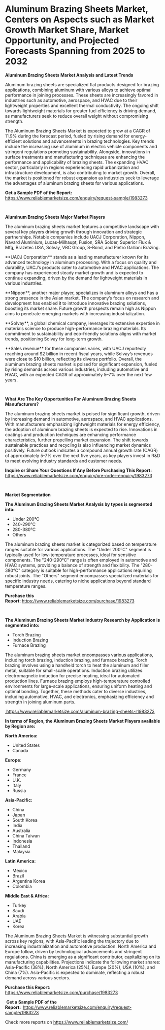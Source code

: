 <p><h1>Aluminum Brazing Sheets Market, Centers on Aspects such as Market Growth Market Share, Market Opportunity, and Projected Forecasts Spanning from 2025 to 2032</h1></p><p><strong>Aluminum Brazing Sheets Market Analysis and Latest Trends</strong></p>
<p><p>Aluminum brazing sheets are specialized flat products designed for brazing applications, combining aluminum with various alloys to achieve optimal performance in joining processes. These sheets are increasingly favored in industries such as automotive, aerospace, and HVAC due to their lightweight properties and excellent thermal conductivity. The ongoing shift towards lightweight materials for greater fuel efficiency is driving demand, as manufacturers seek to reduce overall weight without compromising strength.</p><p>The Aluminum Brazing Sheets Market is expected to grow at a CAGR of 11.9% during the forecast period, fueled by rising demand for energy-efficient solutions and advancements in brazing technologies. Key trends include the increasing use of aluminum in electric vehicle components and stringent regulations promoting sustainability. Alongside, innovations in surface treatments and manufacturing techniques are enhancing the performance and applicability of brazing sheets. The expanding HVAC sector, particularly in regions experiencing rapid urbanization and infrastructure development, is also contributing to market growth. Overall, the market is positioned for robust expansion as industries seek to leverage the advantages of aluminum brazing sheets for various applications.</p></p>
<p><strong>Get a Sample PDF of the Report:&nbsp;</strong> <a href="https://www.reliablemarketsize.com/enquiry/request-sample/1983273?utm_campaign=3104&utm_medium=2&utm_source=Github&utm_content=ia&utm_term=03042025&utm_id=aluminum-brazing-sheets">https://www.reliablemarketsize.com/enquiry/request-sample/1983273</a></p>
<p>&nbsp;</p>
<p><strong>Aluminum Brazing Sheets Major Market Players</strong></p>
<p><p>The aluminum brazing sheets market features a competitive landscape with several key players driving growth through innovation and strategic partnerships. Notable companies include UACJ Corporation, Nippon, Navard Aluminium, Lucas-Milhaupt, Fusion, SRA Solder, Superior Flux & Mfg, Brazetec USA, Solvay, VBC Group, S-Bond, and Pietro Galliani Brazing.</p><p>**UACJ Corporation** stands as a leading manufacturer known for its advanced technology in aluminum processing. With a focus on quality and durability, UACJ’s products cater to automotive and HVAC applications. The company has experienced steady market growth and is expected to continue expanding, driven by the demand for lightweight materials in various industries.</p><p>**Nippon**, another major player, specializes in aluminum alloys and has a strong presence in the Asian market. The company’s focus on research and development has enabled it to introduce innovative brazing solutions, boosting its market share. Future growth prospects remain high as Nippon aims to penetrate emerging markets with increasing industrialization.</p><p>**Solvay**, a global chemical company, leverages its extensive expertise in materials science to produce high-performance brazing materials. Its commitment to sustainability and eco-friendly solutions aligns with market trends, positioning Solvay for long-term growth.</p><p>**Sales revenue** for these companies varies, with UACJ reportedly reaching around $2 billion in recent fiscal years, while Solvay’s revenues were close to $10 billion, reflecting its diverse portfolio. Overall, the aluminum brazing sheets market is poised for significant expansion, fueled by rising demands across various industries, including automotive and HVAC, with an expected CAGR of approximately 5–7% over the next few years.</p></p>
<p>&nbsp;</p>
<p><strong>What Are The Key Opportunities For Aluminum Brazing Sheets Manufacturers?</strong></p>
<p><p>The aluminum brazing sheets market is poised for significant growth, driven by increasing demand in automotive, aerospace, and HVAC applications. With manufacturers emphasizing lightweight materials for energy efficiency, the adoption of aluminum brazing sheets is expected to rise. Innovations in coatings and production techniques are enhancing performance characteristics, further propelling market expansion. The shift towards sustainable practices and recycling is also influencing market dynamics positively. Future outlook indicates a compound annual growth rate (CAGR) of approximately 5-7% over the next five years, as key players invest in R&D to meet evolving industry standards and customer needs.</p></p>
<p><strong>Inquire or Share Your Questions If Any Before Purchasing This Report:</strong> <a href="https://www.reliablemarketsize.com/enquiry/pre-order-enquiry/1983273?utm_campaign=3104&utm_medium=2&utm_source=Github&utm_content=ia&utm_term=03042025&utm_id=aluminum-brazing-sheets">https://www.reliablemarketsize.com/enquiry/pre-order-enquiry/1983273</a></p>
<p>&nbsp;</p>
<p><strong>Market Segmentation</strong></p>
<p><strong>The Aluminum Brazing Sheets Market Analysis by types is segmented into:</strong></p>
<p><ul><li>Under 200°C</li><li>240-290°C</li><li>280-380°C</li><li>Others</li></ul></p>
<p><p>The aluminum brazing sheets market is categorized based on temperature ranges suitable for various applications. The "Under 200°C" segment is typically used for low-temperature processes, ideal for sensitive components. The "240-290°C" range is often employed in automotive and HVAC systems, providing a balance of strength and flexibility. The "280-380°C" category is suitable for high-performance applications requiring robust joints. The "Others" segment encompasses specialized materials for specific industry needs, catering to niche applications beyond standard temperature ranges.</p></p>
<p><strong>Purchase this Report:&nbsp;</strong><a href="https://www.reliablemarketsize.com/purchase/1983273?utm_campaign=3104&utm_medium=2&utm_source=Github&utm_content=ia&utm_term=03042025&utm_id=aluminum-brazing-sheets">https://www.reliablemarketsize.com/purchase/1983273</a></p>
<p>&nbsp;</p>
<p><strong>The Aluminum Brazing Sheets Market Industry Research by Application is segmented into:</strong></p>
<p><ul><li>Torch Brazing</li><li>Induction Brazing</li><li>Furnace Brazing</li></ul></p>
<p><p>The aluminum brazing sheets market encompasses various applications, including torch brazing, induction brazing, and furnace brazing. Torch brazing involves using a handheld torch to heat the aluminum and filler metal, suitable for small-scale operations. Induction brazing utilizes electromagnetic induction for precise heating, ideal for automated production lines. Furnace brazing employs high-temperature controlled environments for large-scale applications, ensuring uniform heating and optimal bonding. Together, these methods cater to diverse industries, including automotive, HVAC, and electronics, emphasizing efficiency and strength in joining aluminum parts.</p></p>
<p><a href="https://www.reliablemarketsize.com/aluminum-brazing-sheets-r1983273?utm_campaign=3104&utm_medium=2&utm_source=Github&utm_content=ia&utm_term=03042025&utm_id=aluminum-brazing-sheets">&nbsp;https://www.reliablemarketsize.com/aluminum-brazing-sheets-r1983273</a></p>
<p><strong>In terms of Region, the Aluminum Brazing Sheets Market Players available by Region are:</strong></p>
<p>
    <p> <strong> North America: </strong>
        <ul>
            <li>United States</li>
            <li>Canada</li>
        </ul>
        </p> 
    <p> <strong> Europe: </strong>
        <ul>
            <li>Germany</li>
            <li>France</li>
            <li>U.K.</li>
            <li>Italy</li>
            <li>Russia</li>
        </ul>
        </p> 
    <p> <strong> Asia-Pacific: </strong>
        <ul>
            <li>China</li>
            <li>Japan</li>
            <li>South Korea</li>
            <li>India</li>
            <li>Australia</li>
            <li>China Taiwan</li>
            <li>Indonesia</li>
            <li>Thailand</li>
            <li>Malaysia</li>
        </ul>
        </p> 
    <p> <strong> Latin America: </strong>
        <ul>
            <li>Mexico</li>
            <li>Brazil</li>
            <li>Argentina Korea</li>
            <li>Colombia</li>
        </ul>
        </p> 
    <p> <strong> Middle East & Africa: </strong>
        <ul>
            <li>Turkey</li>
            <li>Saudi</li>
            <li>Arabia</li>
            <li>UAE</li>
            <li>Korea</li>
        </ul>
    </p>
    </p>
<p><p>The Aluminum Brazing Sheets Market is witnessing substantial growth across key regions, with Asia-Pacific leading the trajectory due to increasing industrialization and automotive production. North America and Europe follow, driven by technological advancements and stringent regulations. China is emerging as a significant contributor, capitalizing on its manufacturing capabilities. Projections indicate the following market shares: Asia-Pacific (38%), North America (25%), Europe (20%), USA (10%), and China (7%). Asia-Pacific is expected to dominate, reflecting a robust demand across various sectors.</p></p>
<p><strong>Purchase this Report: </strong><a href="https://www.reliablemarketsize.com/purchase/1983273?utm_campaign=3104&utm_medium=2&utm_source=Github&utm_content=ia&utm_term=03042025&utm_id=aluminum-brazing-sheets">https://www.reliablemarketsize.com/purchase/1983273</a></p>
<p>&nbsp;<strong>Get a Sample PDF of the Report:&nbsp;&nbsp;</strong><a href="https://www.reliablemarketsize.com/enquiry/request-sample/1983273?utm_campaign=3104&utm_medium=2&utm_source=Github&utm_content=ia&utm_term=03042025&utm_id=aluminum-brazing-sheets">https://www.reliablemarketsize.com/enquiry/request-sample/1983273</a></p>
<p><strong></strong></p>
<p>Check more reports on <a href="https://www.reliablemarketsize.com/?utm_campaign=3104&utm_medium=2&utm_source=Github&utm_content=ia&utm_term=03042025&utm_id=aluminum-brazing-sheets">https://www.reliablemarketsize.com/</a></p>
